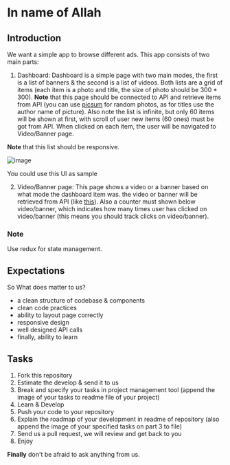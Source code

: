 # In name of Allah

## Introduction
We want a simple app to browse different ads. This app consists of two main parts:

1. Dashboard: Dashboard is a simple page with two main modes, the first is a list of banners & the second is a list of videos. Both lists are a grid of items (each item is a photo and title, the size of photo should be 300 * 300). **Note** that this page should be connected to API and retrieve items from API (you can use [picsum](https://picsum.photos/) for random photos, as for titles use the author name of picture). Also note the list is infinite, but only 60 items will be shown at first, with scroll of user new items (60 ones) must be got from API. 
When clicked on each item, the user will be navigated to Video/Banner page.

**Note** that this list should be responsive.

![image](https://camo.githubusercontent.com/ac8f7bbd3b41624b27be5a523b23a000081ba2e9c92c29119e5a6ab19dcd260a/68747470733a2f2f7075752e73682f4777504c452f336265353830313536612e706e67 "You could use this UI as sample")
<p align="justify">
  You could use this UI as sample
</p>

2. Video/Banner page: This page shows a video or a banner based on what mode the dashboard item was. the video or banner will be retrieved from API (like [this](http://www.clipstill.com/wp-content/uploads/000055_swan_thumb.mp4?_=1)). Also a counter must shown below video/banner, which indicates how many times user has clicked on video/banner (this means you should track clicks on video/banner).

### Note
Use redux for state management.

## Expectations

So What does matter to us?
- a clean structure of codebase & components
- clean code practices
- ability to layout page correctly
- responsive design
- well designed API calls
- finally, ability to learn

## Tasks

1. Fork this repository
2. Estimate the develop & send it to us
3. Break and specify your tasks in project management tool (append the image of your tasks to readme file of your project)
4. Learn & Develop
5. Push your code to your repository
6. Explain the roadmap of your development in readme of repository (also append the image of your specified tasks on part 3 to file)
6. Send us a pull request, we will review and get back to you
7. Enjoy

**Finally** don't be afraid to ask anything from us.
